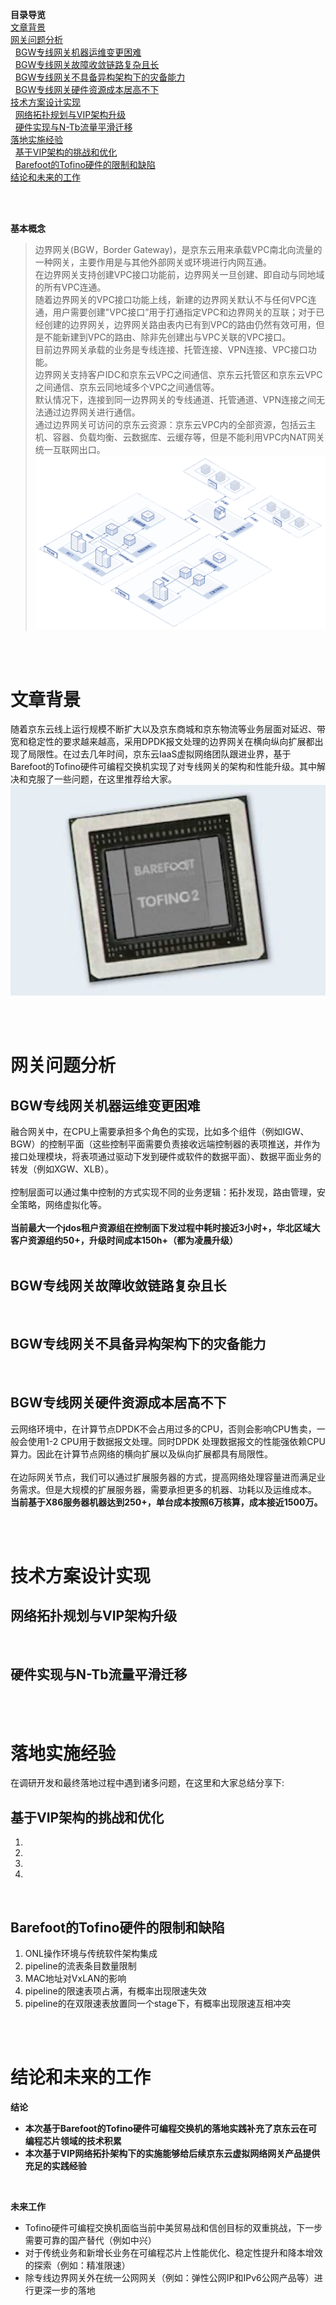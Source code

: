 **目录导览**  
  [文章背景](#文章背景)  
  [网关问题分析](#网关问题分析)  
  &nbsp;&nbsp;[BGW专线网关机器运维变更困难](#BGW专线网关机器运维变更困难)  
  &nbsp;&nbsp;[BGW专线网关故障收敛链路复杂且长](#BGW专线网关故障收敛链路复杂且长)  
  &nbsp;&nbsp;[BGW专线网关不具备异构架构下的灾备能力](#BGW专线网关不具备异构架构下的灾备能力)  
  &nbsp;&nbsp;[BGW专线网关硬件资源成本居高不下](#BGW专线网关硬件资源成本居高不下)  
  [技术方案设计实现](#技术方案设计实现)  
  &nbsp;&nbsp;[网络拓扑规划与VIP架构升级](#网络拓扑规划与VIP架构升级)  
  &nbsp;&nbsp;[硬件实现与N-Tb流量平滑迁移](#硬件实现与N-Tb流量平滑迁移)  
  [落地实施经验](#落地实施经验)  
  &nbsp;&nbsp;[基于VIP架构的挑战和优化](#基于VIP架构的挑战和优化)  
  &nbsp;&nbsp;[Barefoot的Tofino硬件的限制和缺陷](#Barefoot的Tofino硬件的限制和缺陷)  
  [结论和未来的工作](#结论和未来的工作)   

<br>
<br>

**基本概念**  
> 边界网关(BGW，Border Gateway)，是京东云用来承载VPC南北向流量的一种网关，主要作用是与其他外部网关或环境进行内网互通。  
> 在边界网关支持创建VPC接口功能前，边界网关一旦创建、即自动与同地域的所有VPC连通。  
> 随着边界网关的VPC接口功能上线，新建的边界网关默认不与任何VPC连通，用户需要创建"VPC接口”用于打通指定VPC和边界网关的互联；对于已经创建的边界网关，边界网关路由表内已有到VPC的路由仍然有效可用，但是不能新建到VPC的路由、除非先创建出与VPC关联的VPC接口。  
> 目前边界网关承载的业务是专线连接、托管连接、VPN连接、VPC接口功能。  
> 边界网关支持客户IDC和京东云VPC之间通信、京东云托管区和京东云VPC之间通信、京东云同地域多个VPC之间通信等。  
> 默认情况下，连接到同一边界网关的专线通道、托管通道、VPN连接之间无法通过边界网关进行通信。  
> 通过边界网关可访问的京东云资源：京东云VPC内的全部资源，包括云主机、容器、负载均衡、云数据库、云缓存等，但是不能利用VPC内NAT网关统一互联网出口。  
![jdcloud](pic/jdcloud.png)

<br>
<br>

# 文章背景
随着京东云线上运行规模不断扩大以及京东商城和京东物流等业务层面对延迟、带宽和稳定性的要求越来越高，采用DPDK报文处理的边界网关在横向纵向扩展都出现了局限性。在过去几年时间，京东云IaaS虚拟网络团队跟进业界，基于Barefoot的Tofino硬件可编程交换机实现了对专线网关的架构和性能升级。其中解决和克服了一些问题，在这里推荐给大家。
![Tofino](pic/tofino.png)

<br>
<br>

# 网关问题分析
## BGW专线网关机器运维变更困难  
融合网关中，在CPU上需要承担多个角色的实现，比如多个组件（例如IGW、BGW）的控制平面（这些控制平面需要负责接收远端控制器的表项推送，并作为接口处理模块，将表项通过驱动下发到硬件或软件的数据平面）、数据平面业务的转发（例如XGW、XLB）。  
<br>
控制层面可以通过集中控制的方式实现不同的业务逻辑：拓扑发现，路由管理，安全策略，网络虚拟化等。
<br>    
**当前最大一个jdos租户资源组在控制面下发过程中耗时接近3小时+，华北区域大客户资源组约50+，升级时间成本150h+（都为凌晨升级）**  
<br>

## BGW专线网关故障收敛链路复杂且长  
<br>

## BGW专线网关不具备异构架构下的灾备能力  
<br>

## BGW专线网关硬件资源成本居高不下  
云网络环境中，在计算节点DPDK不会占用过多的CPU，否则会影响CPU售卖，一般会使用1-2 CPU用于数据报文处理。同时DPDK 处理数据报文的性能强依赖CPU算力。因此在计算节点网络的横向扩展以及纵向扩展都具有局限性。
<br>  
在边际网关节点，我们可以通过扩展服务器的方式，提高网络处理容量进而满足业务需求。但是大规模的扩展服务器，需要承担更多的机器、功耗以及运维成本。 
<br> 
**当前基于X86服务器机器达到250+，单台成本按照6万核算，成本接近1500万。**  

<br>
<br>

# 技术方案设计实现
## 网络拓扑规划与VIP架构升级
<br>

## 硬件实现与N-Tb流量平滑迁移

<br>
<br>

# 落地实施经验
在调研开发和最终落地过程中遇到诸多问题，在这里和大家总结分享下:
## 基于VIP架构的挑战和优化
1. 
2. 
3. 
4.
<br>

## Barefoot的Tofino硬件的限制和缺陷
1. ONL操作环境与传统软件架构集成
2. pipeline的流表条目数量限制
3. MAC地址对VxLAN的影响
4. pipeline的限速表项占满，有概率出现限速失效
5. pipeline的在双限速表放置同一个stage下，有概率出现限速互相冲突

<br>
<br>

# 结论和未来的工作
**结论**  
* **本次基于Barefoot的Tofino硬件可编程交换机的落地实践补充了京东云在可编程芯片领域的技术积累**  
* **本次基于VIP网络拓扑架构下的实施能够给后续京东云虚拟网络网关产品提供充足的实践经验**  
<br>

**未来工作**  
* Tofino硬件可编程交换机面临当前中美贸易战和信创目标的双重挑战，下一步需要可靠的国产替代（例如中兴）
* 对于传统业务和新增长业务在可编程芯片上性能优化、稳定性提升和降本增效的探索（例如：精准限速）
* 除专线边界网关外在统一公网网关（例如：弹性公网IP和IPv6公网产品等）进行更深一步的落地